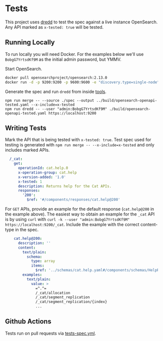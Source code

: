 # Tests

This project uses [dredd](https://dredd.org) to test the spec against a live instance OpenSearch. Any API marked as `x-tested: true` will be tested.

## Running Locally

To run locally you will need Docker. For the examples below we'll use `BobgG7YrtsdKf9M` as the initial admin password, but YMMV.

Start OpenSearch.

```bash
docker pull opensearchproject/opensearch:2.13.0
docker run -d -p 9200:9200 -p 9600:9600 -e "discovery.type=single-node" -e "OPENSEARCH_INITIAL_ADMIN_PASSWORD=BobgG7YrtsdKf9M" opensearchproject/opensearch:2.13.0
```

Generate the spec and run `dredd` from inside [tools](../tools).

```
npm run merge -- --source ./spec --output ../build/opensearch-openapi-tested.yaml --x-include=x-tested
npm run dredd -- --user "admin:BobgG7YrtsdKf9M" ./build/opensearch-openapi-tested.yaml https://localhost:9200
```

## Writing Tests

Mark the API that is being tested with `x-tested: true`. Test spec used for testing is generated with `npm run merge -- --x-include=x-tested` and only includes marked APIs. 

```yaml
  /_cat:
    get:
      operationId: cat.help.0
      x-operation-group: cat.help
      x-version-added: '1.0'
      x-tested: 1
      description: Returns help for the Cat APIs.
      responses:
        '200':
          $ref: '#/components/responses/cat.help@200'
```

For `GET` APIs, provide an example for the default response (`cat.help@200` in the example above). The easiest way to obtain an example for the `_cat` API is by using `curl` with `curl -k --user "admin:BobgG7YrtsdKf9M" https://localhost:9200/_cat`. Include the example with the correct content-type in the spec.

```yaml
    cat.help@200:
      description: ''
      content:
        text/plain:
          schema:
            type: array
            items:
              $ref: '../schemas/cat.help.yaml#/components/schemas/HelpRecord'
        examples:
          text/plain:
            value: >
              =^.^=
              /_cat/allocation
              /_cat/segment_replication
              /_cat/segment_replication/{index}
              ...
```

## Github Actions

Tests run on pull requests via [tests-spec.yml](../.github/workflows/tests-spec.yml).
